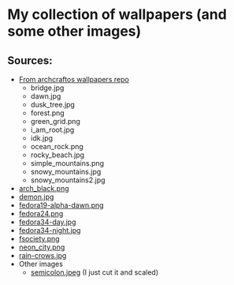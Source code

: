 # My collection of wallpapers (and some other images)

## Sources:  
- [From archcraftos wallpapers repo](https://github.com/archcraft-os/archcraft-wallpapers)
    - bridge.jpg
    - dawn.jpg
    - dusk_tree.jpg
    - forest.png
    - green_grid.png
    - i_am_root.jpg
    - idk.jpg
    - ocean_rock.png
    - rocky_beach.jpg
    - simple_mountains.png
    - snowy_mountains.jpg
    - snowy_mountains2.jpg
- [arch_black.png](https://store.kde.org/p/1151013/)
- [demon.jpg](https://www.wallpaperup.com/668229/dark_demon_fantasy_evil_art_artwork.html)
- [fedora19-alpha-dawn.png](https://fedoraproject.org/wiki/Wallpapers#Dawn_.28used_for_non-animated_version.29_3)
- [fedora24.png](https://fedoraproject.org/wiki/Wallpapers#Fedora_24)
- [fedora34-day.jpg](https://fedoraproject.org/wiki/Wallpapers#Fedora_34)
- [fedora34-night.jpg](https://fedoraproject.org/wiki/Wallpapers#Fedora_34)
- [fsociety.png](http://wallpaperswide.com/fsociety_mr_robot_hacking-wallpapers.html)
- [neon_city.png](https://free4kwallpapers.com/neon-wallpapers)
- [rain-crows.jpg](https://wallpapersafari.com/w/ZV9v31)
- Other images
    - [semicolon.jpeg](https://codeburst.io/why-i-prefer-to-use-semicolon-in-javascript-f00c303547) (I just cut it and scaled)
